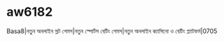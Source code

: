 # aw6182
Basa8|নতুন অনলাইন স্লট গেমস|নতুন স্পোর্টস বেটিং গেমস|নতুন অনলাইন ক্যাসিনো ও বেটিং প্ল্যাটফর্ম|0705
